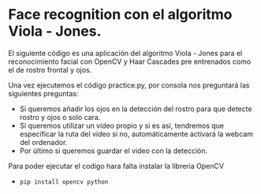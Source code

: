# Face recognition con el algoritmo Viola - Jones.

El siguiente código es una aplicación del algoritmo Viola - Jones para el reconocimiento facial con OpenCV y Haar Cascades pre entrenados
como el de rostro frontal y ojos.

Una vez ejecutemos el código practice.py, por consola nos preguntará las siguientes preguntas:
- Si queremos añadir los ojos en la detección del rostro para que detecte rostro y ojos o solo cara.
- Si queremos utilizar un vídeo propio y si es así, tendremos que especificar la ruta del video si no, automáticamente activará la webcam del ordenador.
- Por último si queremos guardar el video con la detección.

Para poder ejecutar el codigo hara falta instalar la libreria OpenCV
- ``pip install opencv python``
